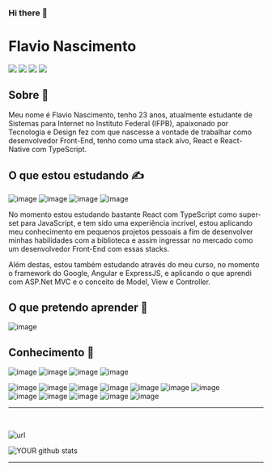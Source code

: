 ### Hi there 👋

# **Flavio Nascimento**
[<img src = "https://img.shields.io/badge/Steam-000000?style=for-the-badge&logo=steam&logoColor=white"/>](https://steamcommunity.com/id/flavinkk)
[<img src = "https://img.shields.io/badge/medium-%2312100E.svg?&style=for-the-badge&logo=medium&logoColor=white" />](https://medium.com/justflavio)
[<img src = "https://img.shields.io/badge/linkedin-%230077B5.svg?&style=for-the-badge&logo=linkedin&logoColor=white" />](https://www.linkedin.com/in/flavio-henrique-5836661a1/)
[<img src = "https://img.shields.io/badge/instagram-%23E4405F.svg?&style=for-the-badge&logo=instagram&logoColor=white">](https://www.instagram.com/apenas.flavio/)



## **Sobre** 👀
Meu nome é Flavio Nascimento, tenho 23 anos, atualmente estudante de Sistemas para Internet no Instituto Federal (IFPB), apaixonado por Tecnologia e Design fez com que nascesse a vontade de trabalhar como desenvolvedor Front-End, tenho como uma stack alvo, React e React-Native com TypeScript.
<br>

## **O que estou estudando** ✍️

![image](https://img.shields.io/badge/React-20232A?style=for-the-badge&logo=react&logoColor=61DAFB)
![image](https://img.shields.io/badge/TypeScript-007ACC?style=for-the-badge&logo=typescript&logoColor=white)
![image](https://img.shields.io/badge/Angular-DD0031?style=for-the-badge&logo=angular&logoColor=white)
![image](https://img.shields.io/badge/Express.js-000000?style=for-the-badge&logo=express&logoColor=white)

No momento estou estudando bastante React com TypeScript como super-set para JavaScript, e tem sido uma experiência incrível, estou aplicando meu conhecimento em pequenos projetos pessoais a fim de desenvolver minhas habilidades com a biblioteca e assim ingressar no mercado como um desenvolvedor Front-End com essas stacks.

Além destas, estou também estudando através do meu curso, no momento o framework do Google, Angular e ExpressJS, e aplicando o que aprendi com ASP.Net MVC e o conceito de Model, View e Controller.
<br>

## **O que pretendo aprender** 📖
![image](https://img.shields.io/badge/React_Native-20232A?style=for-the-badge&logo=react&logoColor=61DAFB)

## __Conhecimento__ 🧠
![image](https://img.shields.io/badge/Trello-0052CC?style=for-the-badge&logo=trello&logoColor=white)
![image](https://img.shields.io/badge/Notion-000000?style=for-the-badge&logo=notion&logoColor=white)
![image](https://img.shields.io/badge/Microsoft_Visio-3955A3?style=for-the-badge&logo=microsoft-visio&logoColor=white)
![image](https://img.shields.io/badge/Markdown-000000?style=for-the-badge&logo=markdown&logoColor=white)

![image](https://img.shields.io/badge/windows%20terminal-4D4D4D?style=for-the-badge&logo=windows%20terminal&logoColor=white)
![image](https://img.shields.io/badge/powershell-5391FE?style=for-the-badge&logo=powershell&logoColor=white)
![image](https://img.shields.io/badge/Windows-0078D6?style=for-the-badge&logo=windows&logoColor=white)
![image](https://img.shields.io/badge/Linux-FCC624?style=for-the-badge&logo=linux&logoColor=black)
![image](https://img.shields.io/badge/Python-FFD43B?style=for-the-badge&logo=python&logoColor=blue)
![image](https://img.shields.io/badge/C%23-239120?style=for-the-badge&logo=c-sharp&logoColor=white) 
![image](https://img.shields.io/badge/JavaScript-F7DF1E?style=for-the-badge&logo=javascript&logoColor=black)    
![image](https://img.shields.io/badge/HTML5-E34F26?style=for-the-badge&logo=html5&logoColor=white)
![image](https://img.shields.io/badge/Node.js-43853D?style=for-the-badge&logo=node.js&logoColor=white)
![image](https://img.shields.io/badge/CSS3-1572B6?style=for-the-badge&logo=css3&logoColor=white)
![image](https://img.shields.io/badge/Bootstrap-563D7C?style=for-the-badge&logo=bootstrap&logoColor=white)
![image](https://img.shields.io/badge/Git-E34F26?style=for-the-badge&logo=git&logoColor=white)

<hr>
<br>

![url](https://github-readme-stats.vercel.app/api/top-langs/?username=flavinkk)

![YOUR github stats](https://github-readme-stats.vercel.app/api?username=flavinkk&theme=default&show_icons=true) 

<hr>
<br>
